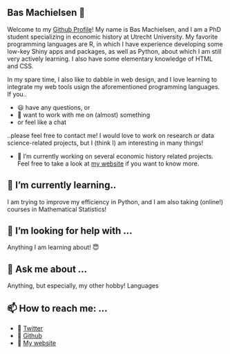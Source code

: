 ## Bas Machielsen 👋

Welcome to my [Github Profile](http://www.github.com/basm92)! My name is Bas Machielsen, and I am a PhD student specializing in economic history at Utrecht University. My favorite programming languages are R, in which I have experience developing some low-key Shiny apps and packages, as well as Python, about which I am still very actively learning. I also have some elementary knowledge of HTML and CSS. 

In my spare time, I also like to dabble in web design, and I love learning to integrate my web tools usign the aforementioned programming languages. If you.. 

- :smiley: have any questions, or 
- 👯 want to work with me on (almost) something
- or feel like a chat

..please feel free to contact me! I would love to work on research or data science-related projects, but I (think I) am interesting in many things!

- 🔭 I’m currently working on several economic history related projects. Feel free to take a look at [my website](http://bas-m.netlify.app) if you want to know more.

## 🌱 I’m currently learning..

I am trying to improve my efficiency in Python, and I am also taking (online!) courses in Mathematical Statistics!

## 🤔 I’m looking for help with ...

Anything I am learning about! :innocent:

## 💬 Ask me about ...

Anything, but especially, my other hobby! Languages


## 📫 How to reach me: ...
- :bust_in_silhouette: [Twitter](http://www.twitter.com/basss92)
- :bust_in_silhouette: [Github](http://www.github.com/basm92)
- :bust_in_silhouette: [My website](http://bas-m.netlify.app) 

